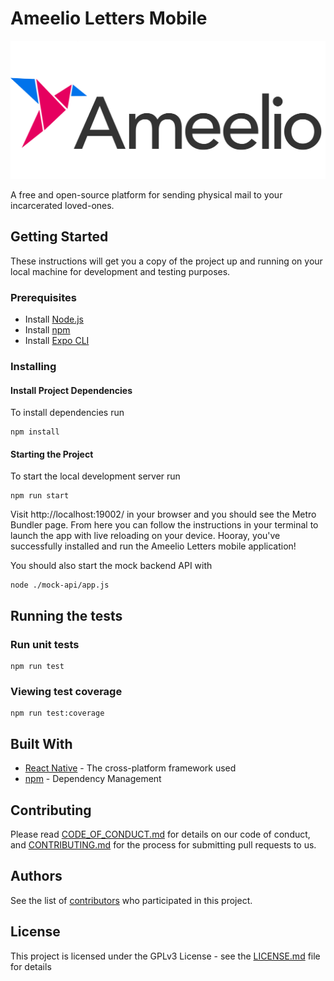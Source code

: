 # Ameelio Letters Mobile

![Ameelio Letters Logo](./src/assets/Ameelio_Logo.png)

A free and open-source platform for sending physical mail to your incarcerated loved-ones.

## Getting Started

These instructions will get you a copy of the project up and running on your local machine for development and testing purposes.

### Prerequisites

* Install [Node.js](https://nodejs.org/en/)
* Install [npm](https://www.npmjs.com/get-npm)
* Install [Expo CLI](https://docs.expo.io/workflow/expo-cli/)

### Installing

#### Install Project Dependencies

To install dependencies run

```
npm install
```

#### Starting the Project

To start the local development server run

```
npm run start
```

Visit http://localhost:19002/ in your browser and you should see the Metro Bundler page. From here you can follow the instructions in your terminal to launch the app with live reloading on your device. Hooray, you've successfully installed and run the Ameelio Letters mobile application!

You should also start the mock backend API with

```
node ./mock-api/app.js
```

## Running the tests

### Run unit tests

```
npm run test
```

### Viewing test coverage

```
npm run test:coverage
```

## Built With

* [React Native](https://reactnative.dev/) - The cross-platform framework used
* [npm](https://reactnative.dev/) - Dependency Management

## Contributing

Please read [CODE_OF_CONDUCT.md](CODE_OF_CONDUCT.md) for details on our code of conduct, and [CONTRIBUTING.md](CONTRIBUTING.md) for the process for submitting pull requests to us.

## Authors

See the list of [contributors](https://github.com/AmeelioDev/letters/contributors) who participated in this project.

## License

This project is licensed under the GPLv3 License - see the [LICENSE.md](LICENSE.md) file for details
